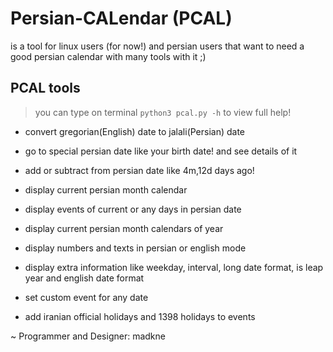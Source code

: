 # Persian-CALendar (PCAL)
 is a tool for linux users (for now!) and persian users that want to need a good persian calendar with many tools with it ;)
## PCAL tools
> you can type on terminal ```python3 pcal.py -h``` to view full help!

- convert gregorian(English) date to jalali(Persian) date

- go to special persian date like your birth date! and see details of it

- add or subtract from persian date like 4m,12d days ago!

- display current persian month calendar

- display events of current or any days in persian date

- display current persian month calendars of year

- display numbers and texts in persian or english mode

- display extra information like weekday, interval, long date format, is leap year and english date format

- set custom event for any date

- add iranian official holidays and 1398 holidays to events

~ Programmer and Designer: madkne
